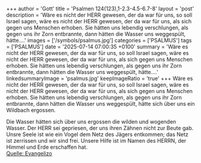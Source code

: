 +++
author = 'Gott'
title = 'Psalmen 124(123),1-2.3-4.5-6.7-8'
layout = 'post'
description = 'Wäre es nicht der HERR gewesen, der da war für uns, so soll Israel sagen, wäre es nicht der HERR gewesen, der da war für uns, als sich gegen uns Menschen erhoben. Sie hätten uns lebendig verschlungen, als gegen uns ihr Zorn entbrannte, dann hätten die Wasser uns weggespült, hätte....'
images = ['/symbols/psalmus.jpg']
categories = ['PSALMUS']
tags = ['PSALMUS']
date = '2025-07-14 07:00:35 +0100'
summary = 'Wäre es nicht der HERR gewesen, der da war für uns, so soll Israel sagen, wäre es nicht der HERR gewesen, der da war für uns, als sich gegen uns Menschen erhoben. Sie hätten uns lebendig verschlungen, als gegen uns ihr Zorn entbrannte, dann hätten die Wasser uns weggespült, hätte....'
linkedsummaryImage = 'psalmus.jpg'
keepImageRatio = 'true'
+++
Wäre es nicht der HERR gewesen, der da war für uns, so soll Israel sagen,
wäre es nicht der HERR gewesen, der da war für uns, als sich gegen uns Menschen erhoben.
Sie hätten uns lebendig verschlungen, als gegen uns ihr Zorn entbrannte,
dann hätten die Wasser uns weggespült, hätte sich über uns ein Wildbach ergossen.<!--more-->

Die Wasser hätten sich über uns ergossen die wilden und wogenden Wasser.
Der HERR sei gepriesen, der uns ihren Zähnen nicht zur Beute gab.
Unsre Seele ist wie ein Vogel dem Netz des Jägers entkommen; das Netz ist zerrissen und wir sind frei.
Unsere Hilfe ist im Namen des HERRN, der Himmel und Erde erschaffen hat.<br> [Quelle: Evangelizo](https://evangeliumtagfuertag.org/DE/gospel)